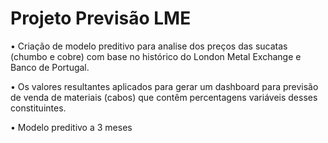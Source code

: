 # Projeto Previsão LME 

• Criação de modelo preditivo para analise dos preços das sucatas (chumbo e cobre) com base no histórico do London Metal Exchange e Banco de Portugal.

• Os valores resultantes aplicados para gerar um dashboard para previsão de venda de materiais (cabos) que contêm percentagens variáveis desses constituintes.

• Modelo preditivo a 3 meses
